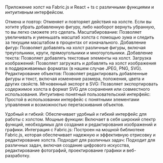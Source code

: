 Приложение холст на Fabric.js и React + ts с различными функциями и интуитивным интерфейсом.

Отмена и повтор: Отменяет и повторяет действия на холсте. Если вы хотите убрать добавленную фигуру, либо наоборот вернуть убранную, то вы легко сможете это сделать.
Масштабирование: Позволяет увеличивать и уменьшать масштаб холста с помощью зума и следить за текущим масштабом в процентах от изначального.
Добавление фигур: Позволяет добавлять на холст различные фигуры, включая треугольники, круги, прямоугольники и многоугольники.
Добавление текста: Позволяет добавлять текстовые элементы на холст.
Загрузка изображений: Позволяет загружать и добавлять на холст изображения в поддерживаемых форматах (в нашем случае JPEG, PNG, SVG).
Редактирование объектов: Позволяет редактировать добавленные фигуры и текст, включая изменение размера, положения, цвета и других свойств.
Мгновенный экспорт в SVG: Позволяет экспортировать содержимое холста в формат SVG для сохранения или совместного использования.
Интуитивно понятный пользовательский интерфейс: Простой в использовании интерфейс с понятными элементами управления и возможностью перетаскивания объектов.

Удобный и гибкий: Обеспечивает удобный и гибкий интерфейс для работы с холстом.
Мощные функции: Включает в себя широкий спектр функций, необходимых для создания и редактирования изображений и графики.
Интеграция с Fabric.js: Построен на мощной библиотеке Fabric.js, которая обеспечивает надежную и эффективную отрисовку и редактирование холста.
Подходит для различных задач: Подходит для различных задач, включая создание цифрового искусства, редактирование фотографий, проектирование графики и веб-разработку.

